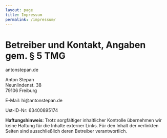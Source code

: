 ```yaml
---
layout: page
title: Impressum
permalink: /impressum/
---
```


<div class="home">

  <h1 class="page-heading">Betreiber und Kontakt, Angaben gem. § 5 TMG</h1>

  <p>antonstepan.de</p>
  <p>Anton Stepan<br/>
  Neunlindenst. 38<br/>
  79106 Freiburg<br/>
  </p>

  <p>E-Mail: hi@antonstepan.de</p>

  <p>Ust-ID-Nr: 63400895174</p>

  <p><strong>Haftungshinweis</strong>: Trotz sorgfältiger inhaltlicher Kontrolle übernehmen wir keine Haftung für die Inhalte externer Links. Für den Inhalt der verlinkten Seiten sind ausschließlich deren Betreiber verantwortlich.</p>

</h1>


</div>
